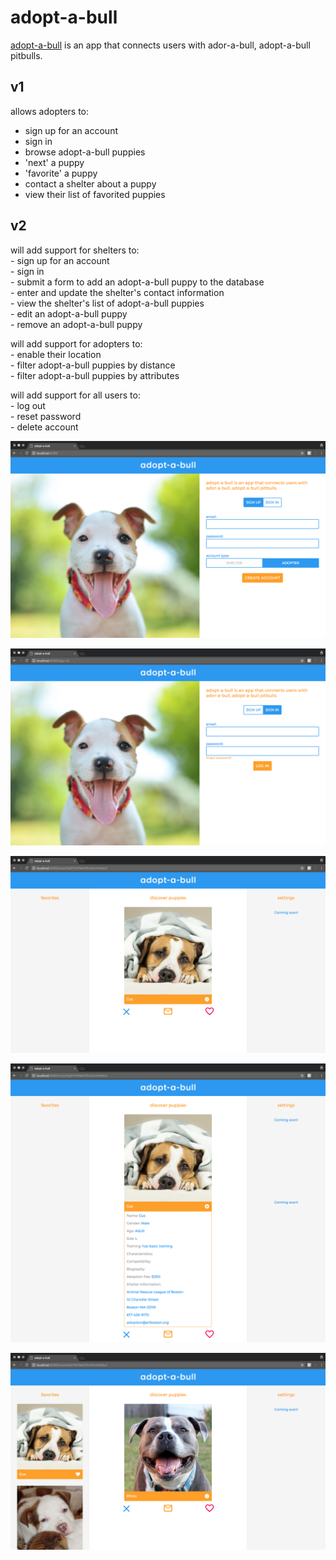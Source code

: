 # adopt-a-bull

  [adopt-a-bull](https://shrouded-bayou-47963.herokuapp.com/) is an app that connects users with ador-a-bull, adopt-a-bull pitbulls. 

  ## v1

  allows adopters to:  
   - sign up for an account  
   - sign in  
   - browse adopt-a-bull puppies  
   - 'next' a puppy  
   - 'favorite' a puppy  
   - contact a shelter about a puppy  
   - view their list of favorited puppies  
  
  
  ## v2

  will add support for shelters to:  
   	- sign up for an account  
   	- sign in  
   	- submit a form to add an adopt-a-bull puppy to the database  
   	- enter and update the shelter's contact information  
   	- view the shelter's list of adopt-a-bull puppies  
   	- edit an adopt-a-bull puppy  
   	- remove an adopt-a-bull puppy  
   
   will add support for adopters to:  
   	- enable their location  
   	- filter adopt-a-bull puppies by distance  
   	- filter adopt-a-bull puppies by attributes  
   
   will add support for all users to:  
   	- log out  
   	- reset password  
   	- delete account  


  ![Sign up](adopt-a-bull_sign-up.png)

  ![Sign in](adopt-a-bull_sign-in.png)

  ![Main](adopt-a-bull_main.png)

  ![Expanded](adopt-a-bull_main-expanded.png)

  ![Favorites](adopt-a-bull_main-favorites.png)